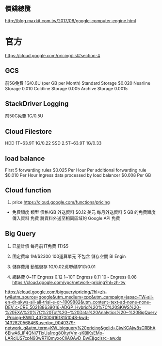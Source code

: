 ## 價錢總攬
http://blog.maxkit.com.tw/2017/06/google-computer-engine.html

# 官方
https://cloud.google.com/pricing/list#section-4

## GCS
前5G免費 1G/0.6U
(per GB per Month)
Standard Storage $0.020
Nearline Storage 0.010
Coldline Storage 0.005
Archive Storage  0.0015
## StackDriver Logging
前50G免費 1G/0.5U

## Cloud Filestore
HDD 1T~63.9T 1G/0.22
SSD 2.5T~63.9T 1G/0.33

## load balance
First 5 forwarding rules	$0.025	Per Hour
Per additional forwarding rule	$0.010	Per Hour
Ingress data processed by load balancer	$0.008	Per GB

## Cloud function
1. price
https://cloud.google.com/functions/pricing

* 免費額度
類型	        價格/GB
外送資料	    $0.12 美元
每月外送資料	5 GB 的免費額度
傳入資料	    免費
將資料外送至相同區域的 Google API	免費

## Big Query
1. 已量計價 每月前1T免費 1T/$5

2. 固定費率 1M/$2300 100運算單元
不包含 儲存空間 BI Engin

3. 儲存費用 動態儲存 1G/$0.02 長期儲存 1G/$0.01

4. 網路費
0~1T Engress 0.12
1~10T Engress 0.11
10~ Engress 0.08
https://cloud.google.com/vpc/network-pricing?hl=zh-tw

https://cloud.google.com/bigquery/pricing/?hl=zh-tw&utm_source=google&utm_medium=cpc&utm_campaign=japac-TW-all-en-dr-skws-all-all-trial-e-dr-1009882&utm_content=text-ad-none-none-DEV_c-CRE_502188639016-ADGP_Hybrid%20%7C%20SKWS%20-%20EXA%20%7C%20Txt%20~%20Data%20Analytics%20~%20BigQuery_Pricing-KWID_43700061618151048-kwd-143282056846&userloc_9040379-network_g&utm_term=KW_bigquery%20pricing&gclid=CjwKCAjw8sCRBhA6EiwA6_IF4QNi7TixUa1rqg8OItyfVm-sKBlKsEMo-LARcjUS7cpN93wR7iQmyxoCIiAQAvD_BwE&gclsrc=aw.ds